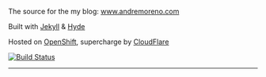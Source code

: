 The source for the my blog: www.andremoreno.com

Built with [Jekyll](http://jekyllrb.com) & [Hyde](https://github.com/poole/hyde)

Hosted on [OpenShift](https://openshift.redhat.com/), supercharge by [CloudFlare](https://www.cloudflare.com/)

[![Build Status](https://travis-ci.org/andremoreno/www.andremoreno.com.svg?branch=master)](https://travis-ci.org/andremoreno/www.andremoreno.com)

---
